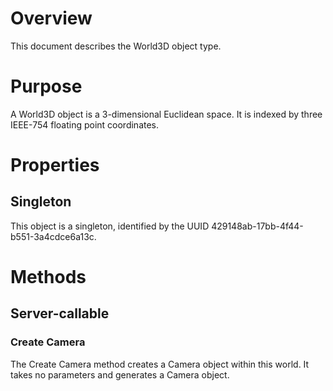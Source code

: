 # Overview
This document describes the World3D object type.

# Purpose
A World3D object is a 3-dimensional Euclidean space.  It is indexed by three IEEE-754 floating point coordinates.

# Properties
## Singleton
This object is a singleton, identified by the UUID 429148ab-17bb-4f44-b551-3a4cdce6a13c.

# Methods
## Server-callable
### Create Camera
The Create Camera method creates a Camera object within this world.  It takes no parameters and generates a Camera object. 
